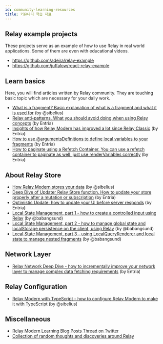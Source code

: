 ```yaml
---
id: community-learning-resources
title: 커뮤니티 학습 자료
---
```


## Relay example projects

These projects serve as an example of how to use Relay in real world applications. Some of them are even with educational videos.

- https://github.com/adeira/relay-example
- https://github.com/juffalow/react-relay-example

## Learn basics

Here, you will find articles written by Relay community. They are touching basic topic which are necessary for your daily work.

- [What is a fragment? Basic explanation of what is a fragment and what it is used for](https://medium.com/@sibelius/relay-modern-what-is-a-fragment-c70f164c2469) (by @sibelius)
- [Relay anti-patterns. What you should avoid doing when using Relay concepts](https://medium.com/entria/relay-apollo-anti-pattern-d9f4dea47738) (by Entria)
- [Insights of how Relay Modern has improved a lot since Relay Classic](https://medium.com/entria/relay-is-just-getting-better-54112ffc1a9e) (by Entria)
- [How to use @argumentsDefinitions to define local variables to your fragments](https://medium.com/entria/relay-modern-argumentdefinitions-d53769dbb95d) (by Entria)
- [How to paginate using a Refetch Container. You can use a refetch container to paginate as well, just use renderVariables correctly](https://medium.com/entria/relay-modern-pagination-using-refetch-container-editing-a07c6b33ae4e) (by Entria)

## About Relay Store

- [How Relay Modern stores your data](https://medium.com/@sibelius/relay-modern-the-relay-store-8984cd148798) (by @sibelius)
- [Deep Dive of Updater Relay Store function. How to update your store properly after a mutation or subscription](https://medium.com/entria/wrangling-the-client-store-with-the-relay-modern-updater-function-5c32149a71ac) (by Entria)
- [Optimistic Update: how to update your UI before server responds](https://medium.com/entria/relay-modern-optimistic-update-a09ba22d83c9) (by Entria)
- [Local State Management, part 1 - how to create a controlled input using Relay](https://babangsund.com/relay_local_state_management/) (by @babangsund)
- [Local State Management, part 2 - how to manage global state and localStorage persistence on the client, using Relay](https://babangsund.com/relay_local_state_management_2/) (by @babangsund)
- [Local State Management, part 3 - using LocalQueryRenderer and local state to manage nested fragments](https://babangsund.com/relay_local_state_management_3/) (by @babangsund)



## Network Layer

- [Relay Network Deep Dive - how to incrementally improve your network layer to manage complex data fetching requirements](https://medium.com/entria/relay-modern-network-deep-dive-ec187629dfd3) (by Entria)

## Relay Configuration

- [Relay Modern with TypeScript - how to configure Relay Modern to make it with TypeScript](https://medium.com/@sibelius/relay-modern-migration-to-typescript-c26ab0ee749c) (by @sibelius)

## Miscellaneous

- [Relay Modern Learning Blog Posts Thread on Twitter](https://twitter.com/sseraphini/status/1078595758801203202)
- [Collection of random thoughts and discoveries around Relay](https://mrtnzlml.com/docs/relay)
